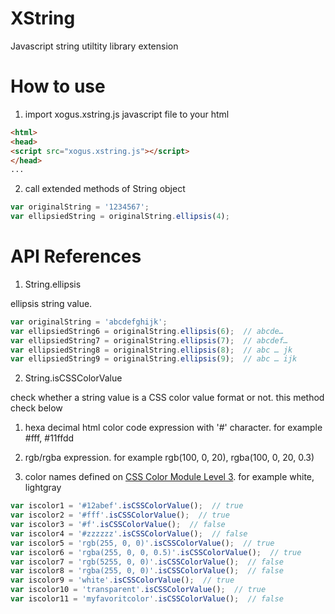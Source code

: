 # XString

Javascript string utiltity library extension


# How to use

1. import xogus.xstring.js javascript file to your html

  ```html
  <html>
  <head>
  <script src="xogus.xstring.js"></script>
  </head>
  ...
  ```
2. call extended methods of String object

  ```javascript
  var originalString = '1234567';
  var ellipsiedString = originalString.ellipsis(4);
  ```

# API References

1. String.ellipsis
  
  ellipsis string value.

  ```javascript
  var originalString = 'abcdefghijk';
  var ellipsiedString6 = originalString.ellipsis(6);  // abcde…
  var ellipsiedString7 = originalString.ellipsis(7);  // abcdef…
  var ellipsiedString8 = originalString.ellipsis(8);  // abc … jk
  var ellipsiedString9 = originalString.ellipsis(9);  // abc … ijk
  ```

2. String.isCSSColorValue
  
  check whether a string value is a CSS color value format or not.
  this method check below

  1. hexa decimal html color code expression with '#' character. for example #fff, #11ffdd

  2. rgb/rgba expression. for example rgb(100, 0, 20), rgba(100, 0, 20, 0.3)

  3. color names defined on [CSS Color Module Level 3](https://www.w3.org/TR/css3-color/). for example white, lightgray

  ```javascript
  var iscolor1 = '#12abef'.isCSSColorValue();  // true
  var iscolor2 = '#fff'.isCSSColorValue();  // true
  var iscolor3 = '#f'.isCSSColorValue();  // false
  var iscolor4 = '#zzzzzz'.isCSSColorValue();  // false
  var iscolor5 = 'rgb(255, 0, 0)'.isCSSColorValue();  // true
  var iscolor6 = 'rgba(255, 0, 0, 0.5)'.isCSSColorValue();  // true
  var iscolor7 = 'rgb(5255, 0, 0)'.isCSSColorValue();  // false
  var iscolor8 = 'rgba(255, 0, 0)'.isCSSColorValue();  // false
  var iscolor9 = 'white'.isCSSColorValue();  // true
  var iscolor10 = 'transparent'.isCSSColorValue();  // true
  var iscolor11 = 'myfavoritcolor'.isCSSColorValue();  // false
  ```

